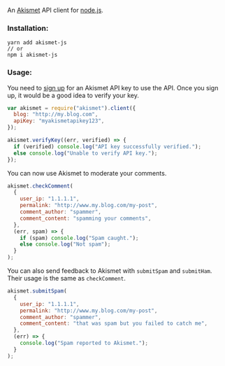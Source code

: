 An [Akismet](http://www.akismet.com/) API client for [node.js](http://nodejs.org/).

### Installation:

```
yarn add akismet-js
// or
npm i akismet-js
```

### Usage:

You need to [sign up](https://akismet.com/signup/) for an Akismet API key to use the API. Once you sign up,
it would be a good idea to verify your key.

```js
var akismet = require("akismet").client({
  blog: "http://my.blog.com",
  apiKey: "myakismetapikey123",
});

akismet.verifyKey((err, verified) => {
  if (verified) console.log("API key successfully verified.");
  else console.log("Unable to verify API key.");
});
```

You can now use Akismet to moderate your comments.

```js
akismet.checkComment(
  {
    user_ip: "1.1.1.1",
    permalink: "http://www.my.blog.com/my-post",
    comment_author: "spammer",
    comment_content: "spamming your comments",
  },
  (err, spam) => {
    if (spam) console.log("Spam caught.");
    else console.log("Not spam");
  }
);
```

You can also send feedback to Akismet with `submitSpam` and `submitHam`. Their usage is the same as `checkComment`.

```js
akismet.submitSpam(
  {
    user_ip: "1.1.1.1",
    permalink: "http://www.my.blog.com/my-post",
    comment_author: "spammer",
    comment_content: "that was spam but you failed to catch me",
  },
  (err) => {
    console.log("Spam reported to Akismet.");
  }
);
```
